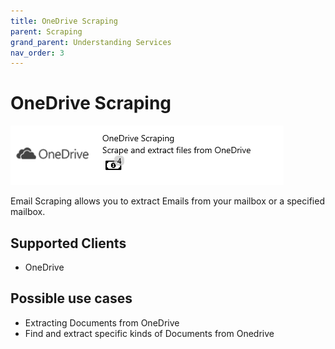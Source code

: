 ```yaml
---
title: OneDrive Scraping
parent: Scraping
grand_parent: Understanding Services
nav_order: 3
---
```


# OneDrive Scraping

![](<../../assets/47 (1).png>)

Email Scraping allows you to extract Emails from your mailbox or a specified mailbox.

## Supported Clients

* OneDrive

## Possible use cases

* Extracting Documents from OneDrive
* Find and extract specific kinds of Documents from Onedrive
